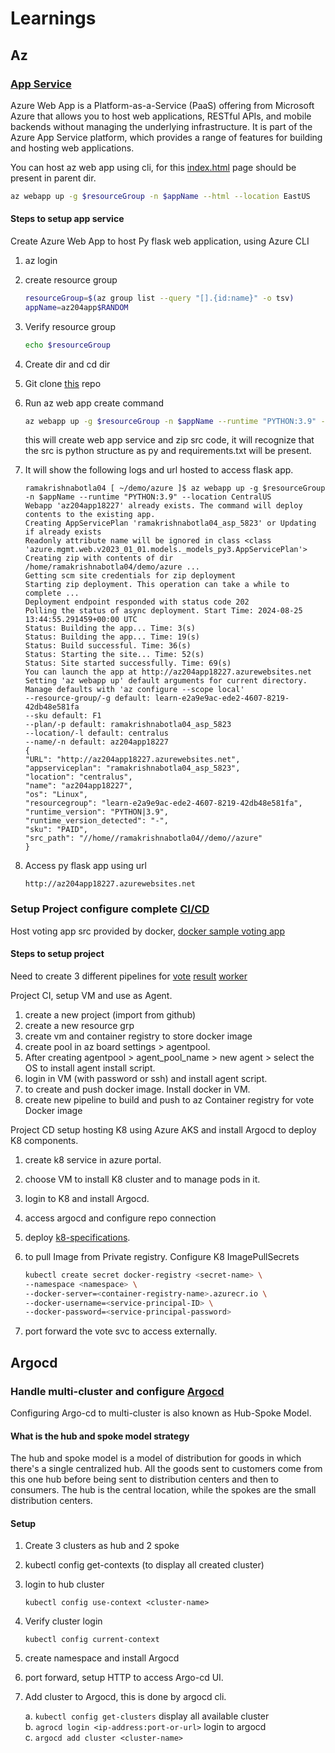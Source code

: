 # Learnings

## Az

### [App Service](https://learn.microsoft.com/en-us/training/modules/introduction-to-azure-app-service/7-create-html-web-app)

Azure Web App is a Platform-as-a-Service (PaaS) offering from Microsoft Azure that allows you to host web applications, RESTful APIs, and mobile backends without managing the underlying infrastructure. It is part of the Azure App Service platform, which provides a range of features for building and hosting web applications.

You can host az web app using cli, for this [index.html](https://github.com/Azure-Samples/html-docs-hello-world/blob/master/index.html) page should be present in parent dir.

```bash
az webapp up -g $resourceGroup -n $appName --html --location EastUS
```

#### Steps to setup app service

Create Azure Web App to host Py flask web application, using Azure CLI

1. az login

2. create resource group

    ```bash
    resourceGroup=$(az group list --query "[].{id:name}" -o tsv)
    appName=az204app$RANDOM
    ```

3. Verify resource group

    ```bash
    echo $resourceGroup
    ```

4. Create dir and cd dir

5. Git clone [this](https://github.com/botlaram/azure-web-app) repo

6. Run az web app create command

    ```bash
    az webapp up -g $resourceGroup -n $appName --runtime "PYTHON:3.9" --location CentralUS
    ```

    this will create web app service and zip src code, it will recognize that the src is python structure as py and requirements.txt will be present.

7. It will show the following logs and url hosted to access flask app.

    ```logs
    ramakrishnabotla04 [ ~/demo/azure ]$ az webapp up -g $resourceGroup -n $appName --runtime "PYTHON:3.9" --location CentralUS
    Webapp 'az204app18227' already exists. The command will deploy contents to the existing app.
    Creating AppServicePlan 'ramakrishnabotla04_asp_5823' or Updating if already exists
    Readonly attribute name will be ignored in class <class 'azure.mgmt.web.v2023_01_01.models._models_py3.AppServicePlan'>
    Creating zip with contents of dir /home/ramakrishnabotla04/demo/azure ...
    Getting scm site credentials for zip deployment
    Starting zip deployment. This operation can take a while to complete ...
    Deployment endpoint responded with status code 202
    Polling the status of async deployment. Start Time: 2024-08-25 13:44:55.291459+00:00 UTC
    Status: Building the app... Time: 3(s)
    Status: Building the app... Time: 19(s)
    Status: Build successful. Time: 36(s)
    Status: Starting the site... Time: 52(s)
    Status: Site started successfully. Time: 69(s)
    You can launch the app at http://az204app18227.azurewebsites.net
    Setting 'az webapp up' default arguments for current directory. Manage defaults with 'az configure --scope local'
    --resource-group/-g default: learn-e2a9e9ac-ede2-4607-8219-42db48e581fa
    --sku default: F1
    --plan/-p default: ramakrishnabotla04_asp_5823
    --location/-l default: centralus
    --name/-n default: az204app18227
    {
    "URL": "http://az204app18227.azurewebsites.net",
    "appserviceplan": "ramakrishnabotla04_asp_5823",
    "location": "centralus",
    "name": "az204app18227",
    "os": "Linux",
    "resourcegroup": "learn-e2a9e9ac-ede2-4607-8219-42db48e581fa",
    "runtime_version": "PYTHON|3.9",
    "runtime_version_detected": "-",
    "sku": "PAID",
    "src_path": "//home//ramakrishnabotla04//demo//azure"
    }
    ```

8. Access py flask app using url

    ```url
    http://az204app18227.azurewebsites.net
    ```

### Setup Project configure complete [CI/CD](https://www.youtube.com/watch?v=aAjH9wqtx9o&list=PLdpzxOOAlwvIcxgCUyBHVOcWs0Krjx9xR&index=15)

Host voting app src provided by docker, [docker sample voting app](https://github.com/dockersamples/example-voting-app/blob/main/README.md)

#### Steps to setup project

Need to create 3 different pipelines for
[vote](https://github.com/dockersamples/example-voting-app/tree/main/vote)
[result](https://github.com/dockersamples/example-voting-app/tree/main/result)
[worker](https://github.com/dockersamples/example-voting-app/tree/main/worker)

Project CI, setup VM and use as Agent.

1. create a new project (import from github)
2. create a new resource grp
3. create vm and container registry to store docker image
4. create pool in az board settings > agentpool.
5. After creating agentpool > agent_pool_name > new agent > select the OS to install agent install script.
6. login in VM (with password or ssh) and install agent script.
7. to create and push docker image. Install docker in VM.
8. create new pipeline to build and push to az Container registry for vote Docker image

Project CD setup hosting K8 using Azure AKS and install Argocd to deploy K8 components.

1. create k8 service in azure portal.
2. choose VM to install K8 cluster and to manage pods in it.
3. login to K8 and install Argocd.
4. access argocd and configure repo connection
5. deploy [k8-specifications](https://github.com/dockersamples/example-voting-app/tree/main/k8s-specifications).
6. to pull Image from Private registry. Configure K8 ImagePullSecrets

    ```bash
    kubectl create secret docker-registry <secret-name> \
    --namespace <namespace> \
    --docker-server=<container-registry-name>.azurecr.io \
    --docker-username=<service-principal-ID> \
    --docker-password=<service-principal-password>
    ```

7. port forward the vote svc to access externally.

## Argocd

### Handle multi-cluster and configure [Argocd](https://www.youtube.com/watch?v=QhDnXsmSnfk)

Configuring Argo-cd to multi-cluster is also known as Hub-Spoke Model.

#### What is the hub and spoke model strategy

The hub and spoke model is a model of distribution for goods in which there's a single centralized hub. All the goods sent to customers come from this one hub before being sent to distribution centers and then to consumers. The hub is the central location, while the spokes are the small distribution centers.

#### Setup

1. Create 3 clusters as hub and 2 spoke
2. kubectl config get-contexts (to display all created cluster)
3. login to hub cluster

    ```kubectl config use-context <cluster-name>```

4. Verify cluster login

    ```kubectl config current-context```

5. create namespace and install Argocd

6. port forward, setup HTTP to access Argo-cd UI.

7. Add cluster to Argocd, this is done by argocd cli.

   a. ```kubectl config get-clusters``` display all available cluster  
   b. ```agrocd login <ip-address:port-or-url>``` login to argocd  
   c. ```argocd add cluster <cluster-name>```
